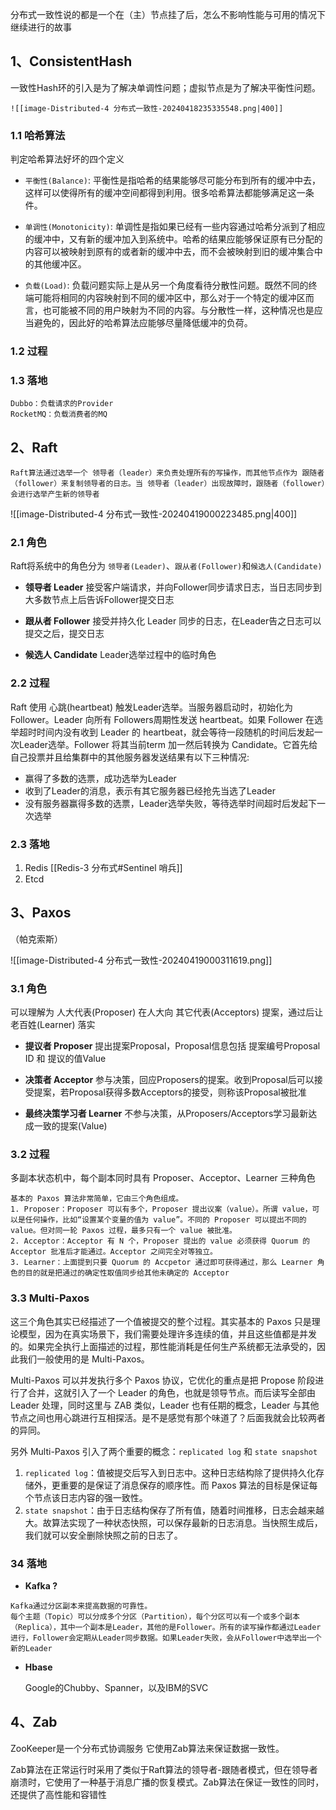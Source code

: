 
分布式一致性说的都是一个在（主）节点挂了后，怎么不影响性能与可用的情况下继续进行的故事

## 1、ConsistentHash

一致性Hash环的引入是为了解决单调性问题；虚拟节点是为了解决平衡性问题。

	![[image-Distributed-4 分布式一致性-20240418235335548.png|400]]

### 1.1 哈希算法

判定哈希算法好坏的四个定义

- `平衡性(Balance)`: 平衡性是指哈希的结果能够尽可能分布到所有的缓冲中去，这样可以使得所有的缓冲空间都得到利用。很多哈希算法都能够满足这一条件。
    
- `单调性(Monotonicity)`: 单调性是指如果已经有一些内容通过哈希分派到了相应的缓冲中，又有新的缓冲加入到系统中。哈希的结果应能够保证原有已分配的内容可以被映射到原有的或者新的缓冲中去，而不会被映射到旧的缓冲集合中的其他缓冲区。
    
- `负载(Load)`: 负载问题实际上是从另一个角度看待分散性问题。既然不同的终端可能将相同的内容映射到不同的缓冲区中，那么对于一个特定的缓冲区而言，也可能被不同的用户映射为不同的内容。与分散性一样，这种情况也是应当避免的，因此好的哈希算法应能够尽量降低缓冲的负荷。
    
### 1.2 过程


### 1.3 落地

	Dubbo：负载请求的Provider
	RocketMQ：负载消费者的MQ

## 2、Raft

	Raft算法通过选举一个 领导者（leader）来负责处理所有的写操作，而其他节点作为 跟随者（follower）来复制领导者的日志。当 领导者（leader）出现故障时，跟随者（follower）会进行选举产生新的领导者

![[image-Distributed-4 分布式一致性-20240419000223485.png|400]]

### 2.1 角色

Raft将系统中的角色分为 `领导者(Leader)`、`跟从者(Follower)`和`候选人(Candidate)`

-  **领导者 Leader**
	接受客户端请求，并向Follower同步请求日志，当日志同步到大多数节点上后告诉Follower提交日志

-  **跟从者 Follower**
	接受并持久化 Leader 同步的日志，在Leader告之日志可以提交之后，提交日志

-  **候选人 Candidate**
	Leader选举过程中的临时角色

### 2.2 过程

Raft 使用 心跳(heartbeat) 触发Leader选举。当服务器启动时，初始化为 Follower。Leader 向所有 Followers周期性发送 heartbeat。如果 Follower 在选举超时时间内没有收到 Leader 的 heartbeat，就会等待一段随机的时间后发起一次Leader选举。Follower 将其当前term 加一然后转换为 Candidate。它首先给自己投票并且给集群中的其他服务器发送结果有以下三种情况:
-  赢得了多数的选票，成功选举为Leader
-  收到了Leader的消息，表示有其它服务器已经抢先当选了Leader
-  没有服务器赢得多数的选票，Leader选举失败，等待选举时间超时后发起下一次选举

### 2.3 落地

1.  Redis [[Redis-3 分布式#Sentinel 哨兵]]
2.  Etcd

## 3、Paxos
（帕克索斯）

![[image-Distributed-4 分布式一致性-20240419000311619.png]]

### 3.1 角色

可以理解为 人大代表(Proposer) 在人大向 其它代表(Acceptors) 提案，通过后让 老百姓(Learner) 落实

-  **提议者 Proposer**
	提出提案Proposal，Proposal信息包括 提案编号Proposal ID 和 提议的值Value

-  **决策者 Acceptor**
	参与决策，回应Proposers的提案。收到Proposal后可以接受提案，若Proposal获得多数Acceptors的接受，则称该Proposal被批准

-  **最终决策学习者 Learner**
	不参与决策，从Proposers/Acceptors学习最新达成一致的提案(Value)

### 3.2 过程

多副本状态机中，每个副本同时具有 Proposer、Acceptor、Learner 三种角色
 
```
基本的 Paxos 算法非常简单，它由三个角色组成。
1. Proposer：Proposer 可以有多个，Proposer 提出议案（value）。所谓 value，可以是任何操作，比如“设置某个变量的值为 value”。不同的 Proposer 可以提出不同的 value。但对同一轮 Paxos 过程，最多只有一个 value 被批准。
2. Acceptor：Acceptor 有 N 个，Proposer 提出的 value 必须获得 Quorum 的 Acceptor 批准后才能通过。Acceptor 之间完全对等独立。
3. Learner：上面提到只要 Quorum 的 Accpetor 通过即可获得通过，那么 Learner 角色的目的就是把通过的确定性取值同步给其他未确定的 Acceptor

```


### 3.3 Multi-Paxos

这三个角色其实已经描述了一个值被提交的整个过程。其实基本的 Paxos 只是理论模型，因为在真实场景下，我们需要处理许多连续的值，并且这些值都是并发的。如果完全执行上面描述的过程，那性能消耗是任何生产系统都无法承受的，因此我们一般使用的是 Multi-Paxos。

Multi-Paxos 可以并发执行多个 Paxos 协议，它优化的重点是把 Propose 阶段进行了合并，这就引入了一个 Leader 的角色，也就是领导节点。而后读写全部由 Leader 处理，同时这里与 ZAB 类似，Leader 也有任期的概念，Leader 与其他节点之间也用心跳进行互相探活。是不是感觉有那个味道了？后面我就会比较两者的异同。

另外 Multi-Paxos 引入了两个重要的概念：`replicated log` 和 `state snapshot`
1. `replicated log`：值被提交后写入到日志中。这种日志结构除了提供持久化存储外，更重要的是保证了消息保存的顺序性。而 Paxos 算法的目标是保证每个节点该日志内容的强一致性。
2. `state snapshot`：由于日志结构保存了所有值，随着时间推移，日志会越来越大。故算法实现了一种状态快照，可以保存最新的日志消息。当快照生成后，我们就可以安全删除快照之前的日志了。


### 34 落地

 - **Kafka ?**
 
```
Kafka通过分区副本来提高数据的可靠性。
每个主题（Topic）可以分成多个分区（Partition），每个分区可以有一个或多个副本（Replica），其中一个副本是Leader，其他的是Follower。所有的读写操作都通过Leader进行，Follower会定期从Leader同步数据。如果Leader失败，会从Follower中选举出一个新的Leader
```


-  **Hbase**

	Google的Chubby、Spanner，以及IBM的SVC
## 4、Zab

ZooKeeper是一个分布式协调服务 它使用Zab算法来保证数据一致性。

Zab算法在正常运行时采用了类似于Raft算法的领导者-跟随者模式，但在领导者崩溃时，它使用了一种基于消息广播的恢复模式。Zab算法在保证一致性的同时，还提供了高性能和容错性
